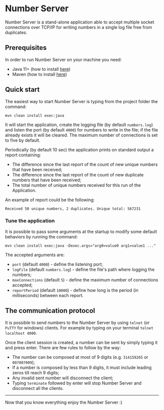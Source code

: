 # Number Server

Number Server is a stand-alone application able to accept multiple socket
connections over TCP/IP for writing numbers in a single log file free from duplicates.

## Prerequisites

In order to run Number Server on your machine you need:
* Java 11+ (how to install [here](https://www.oracle.com/java/technologies/javase-downloads.html))
* Maven (how to install [here](https://maven.apache.org/install.html))

## Quick start

The easiest way to start Number Server is typing from the project folder the command:
```
mvn clean install exec:java
```
It will start the application, create the logging file (by default `numbers.log`) and listen the port (by default `4000`) for 
numbers to write in the file; if the file already exists it will be cleared.
The maximum number of connections is set to five by default.

Periodically (by default 10 sec) the application prints on standard output a report 
containing:
* The difference since the last report of the count of new unique numbers that have
  been received;
* The difference since the last report of the count of new duplicate numbers that 
  have been received;
* The total number of unique numbers received for this run of the Application.

An example of report could be the following:
```
Received 50 unique numbers, 2 duplicates. Unique total: 567231
```

### Tune the application

It is possible to pass some arguments at the startup to modify some default behaviors by running 
the command:
```
mvn clean install exec:java -Dexec.args="arg0=value0 arg1=value1 ..."
```
The accepted arguments are:
* `port` (default `4000`) - define the listening port;
* `logFile` (default `numbers.log`) - define the file's path where logging the numbers;
* `maxConnections` (default `5`) - define the maximum number of connections accepted;
* `reportPeriod` (default `10000`) - define how long is the period (in milliseconds)
  between each report.
  
## The communication protocol
It is possible to send numbers to the Number Server by using `telnet` (or `PuTTY` for windows) clients.
For example by typing on your terminal `telnet localhost 4000`.

Once the client session is created, a number can be sent by simply typing it and press enter.
There are few rules to follow by the way:
* The number can be composed at most of 9 digits (e.g. `314159265` or `007007009`);
* If a number is composed by less than 9 digits, it must include leading zeros till reach 9 digits;
* Any invalid sent number will disconnect the client;
* Typing `terminate` followed by enter will stop Number Server and disconnect all the clients.

---
Now that you know everything enjoy the Number Server :)